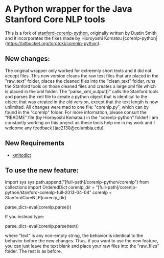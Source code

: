 # A Python wrapper for the Java Stanford Core NLP tools

This is a fork of [stanford-corenlp-python](https://github.com/dasmith/stanford-corenlp-python), originally written by Dustin Smith and it incorporates the fixes made by Hioroyoshi Komatsu [corenlp-python] (https://bitbucket.org/torotoki/corenlp-python).

## New changes:

The original wrapper only worked for extreemly short texts and it did not accept files.  This new version cleans the raw text files that are placed in the "raw_text" folder, places the cleaned files into the "clean_text" folder, runs the Stanford tools on those cleaned files and creates a large xml file which is placed in the xml folder. The "parse_xml_output()" calls the Stanford tools and parses the xml file to create a python object that is identical to the object that was created in the old version, except that the text length is now unlimited. All changes were mad to one file: "corenlp.py", which can by found in the "corenlp" folder. For more information, please consult the "README" file (by Hioroyoshi Komatsu) in the "corenlp-python" folder!  I am constantly working on this project as these tools help me in my work and I welcome any feedback [jac2130@columbia.edu].

## New Requirements
   * [xmltodict](https://github.com/martinblech/xmltodict)

## To use the new feature:

   import sys
   sys.path.append("[full-path]/corenlp-python/corenlp")
   from collections import OrderedDict
   corenlp_dir = "[full-path]/corenlp-python/stanford-corenlp-full-2013-04-04"
   corenlp = StanfordCoreNLP(corenlp_dir)

   parse_dict=eval(corenlp.parse())

If you instead type:

  parse_dict=eval(corenlp.parse(text))

where "text" is any non-empty string, the behavior is identical to the behavior before the new changes. Thus, if you want to use the new feature, you can just leave the text blank and place your raw files into the "raw_files" folder. The rest is as before.
